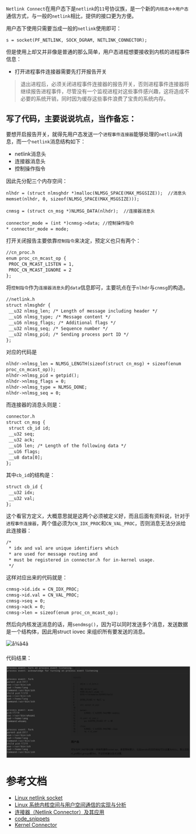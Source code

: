 `Netlink Connect`在用户态下是`netlink`的`11`号协议族，是一个新的`内核态`<->`用户态`通信方式，与一般的`netlink`相比，提供的接口更为方便。

用户态下使用只需要当成一般的`netlink`使用即可：
```
s = socket(PF_NETLINK, SOCK_DGRAM, NETLINK_CONNECTOR);
```
但是使用上却又并非像是普通的那么简单，用户态进程想要接收到内核的进程事件信息：
* 打开进程事件连接器需要先打开报告开关
> 退出进程后，必须关闭进程事件连接器的报告开关，否则进程事件连接器将继续报告进程事件，尽管没有一个监视进程对这些事件感兴趣，这将造成不必要的系统开销，同时因为缓存这些事件浪费了宝贵的系统内存。

## 写了代码，主要说说坑点，当作备忘：
要想开启报告开关，就得先用户态发送一个`进程事件连接器`能够处理的`netlink`消息，而一个`netlink`消息结构如下：
* netlink消息头
* 连接器消息头
* 控制操作指令

因此先分配三个内存空间：
```
nlhdr = (struct nlmsghdr *)malloc(NLMSG_SPACE(MAX_MSGSIZE));  //消息头
memset(nlhdr, 0, sizeof(NLMSG_SPACE(MAX_MSGSIZE)));

cnmsg = (struct cn_msg *)NLMSG_DATA(nlhdr);  //连接器消息头

connector_mode = (int *)cnmsg->data; //控制操作指令
* connector_mode = mode;
```
打开关闭报告主要依靠`控制指令`来决定，预定义也只有两个：
``` 
//cn_proc.h
enum proc_cn_mcast_op {
 PROC_CN_MCAST_LISTEN = 1,
 PROC_CN_MCAST_IGNORE = 2
};
```
将`控制指令`作为`连接器消息头`的`data`信息即可，主要坑点在于`nlhdr`与`cnmsg`的构造。
```
//netlink.h
struct nlmsghdr {
 __u32 nlmsg_len; /* Length of message including header */
 __u16 nlmsg_type; /* Message content */
 __u16 nlmsg_flags; /* Additional flags */
 __u32 nlmsg_seq; /* Sequence number */
 __u32 nlmsg_pid; /* Sending process port ID */
};
```
对应的代码是
```
nlhdr->nlmsg_len = NLMSG_LENGTH(sizeof(struct cn_msg) + sizeof(enum proc_cn_mcast_op));
nlhdr->nlmsg_pid = getpid();
nlhdr->nlmsg_flags = 0;
nlhdr->nlmsg_type = NLMSG_DONE;
nlhdr->nlmsg_seq = 0;
```
而连接器的消息头则是：
```
connector.h
struct cn_msg {
 struct cb_id id;
 __u32 seq;
 __u32 ack;
 __u16 len; /* Length of the following data */
 __u16 flags;
 __u8 data[0];
};
```
其中`cb_id`的结构是：
```
struct cb_id {
 __u32 idx;
 __u32 val;
};
```
这个看官方定义，大概意思就是这两个必须被定义好，而且后面有资料说，针对于`进程事件连接器`，两个值必须为`CN_IDX_PROC`和`CN_VAL_PROC`，否则消息无法分派给此连接器：
```
/*
 * idx and val are unique identifiers which 
 * are used for message routing and 
 * must be registered in connector.h for in-kernel usage.
 */
```
这样对应出来的代码就是：
```
cnmsg->id.idx = CN_IDX_PROC;
cnmsg->id.val = CN_VAL_PROC;
cnmsg->seq = 0;
cnmsg->ack = 0;
cnmsg->len = sizeof(enum proc_cn_mcast_op);
```
然后向内核发送消息的话，用`sendmsg()`，因为可以同时发送多个消息，发送数据是一个结构体，因此用struct iovec 来组织所有要发送的消息。

![å¾ã4ã](https://www.ibm.com/developerworks/cn/linux/l-netlink/images/image004.gif)

代码结果：

![58896177.png](netlink监控系统进程_files/58896177.png)

# 参考文档
* [Linux netlink socket](http://www.hyuuhit.com/2018/08/22/netlink/#%E5%86%85%E6%A0%B8%E6%80%81-netlink-socket-%E5%88%9B%E5%BB%BA-1)
* [Linux 系统内核空间与用户空间通信的实现与分析](https://www.ibm.com/developerworks/cn/linux/l-netlink/index.html)
* [连接器（Netlink Connector）及其应用](https://www.ibm.com/developerworks/cn/linux/l-connector/#icomments)
* [code_snippets](https://github.com/ikem-krueger/code_snippets/blob/7a7e59ac602ad85f3ee67d33c595b0ac2655013f/c/cn_proc.c)
* [Kernel Connector](https://www.kernel.org/doc/Documentation/connector/connector.txt)
